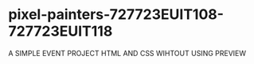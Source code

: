 # pixel-painters-727723EUIT108-727723EUIT118
A SIMPLE EVENT PROJECT HTML AND CSS WIHTOUT USING PREVIEW
